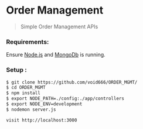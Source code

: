 # Order Management
> Simple Order Management APIs

### Requirements:

Ensure [Node.js](https://nodejs.org) and [MongoDb](https://mongodb.org) is running.

### Setup :

```sh
$ git clone https://github.com/void666/ORDER_MGMT/
$ cd ORDER_MGMT
$ npm install
$ export NODE_PATH=./config:./app/controllers
$ export NODE_ENV=development
$ nodemon server.js

```
`visit http://localhost:3000`
